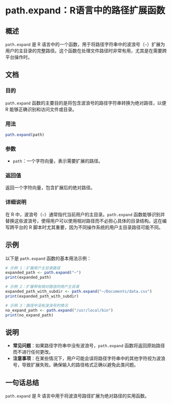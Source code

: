 <!--
Meta Description: # path.expand：R语言中的路径扩展函数 ## 概述 `path.expand` 是 R 语言中的一个函数，用于将路径字符串中的波浪号（`~`）扩展为用户的主目录的完整路径。这个函数在处理文件路径时非常有用，尤其是在需要跨平台操作时。 ## 文档 ### 目的 `path.expand` ...
Meta Keywords: path, expand, print, expanded_path, expanded_path_with_subdir
-->

# path.expand：R语言中的路径扩展函数

## 概述
`path.expand` 是 R 语言中的一个函数，用于将路径字符串中的波浪号（`~`）扩展为用户的主目录的完整路径。这个函数在处理文件路径时非常有用，尤其是在需要跨平台操作时。

## 文档
### 目的
`path.expand` 函数的主要目的是将包含波浪号的路径字符串转换为绝对路径，以便 R 能够正确识别和访问文件或目录。

### 用法
```R
path.expand(path)
```

### 参数
- `path`：一个字符向量，表示需要扩展的路径。

### 返回值
返回一个字符向量，包含扩展后的绝对路径。

### 详细说明
在 R 中，波浪号（`~`）通常指代当前用户的主目录。`path.expand` 函数能够识别并替换这些波浪号，使得用户可以使用相对路径而不必担心具体的目录结构。这在编写跨平台的 R 脚本时尤其重要，因为不同操作系统的用户主目录路径可能不同。

## 示例
以下是 `path.expand` 函数的基本用法示例：

```R
# 示例 1：扩展用户主目录路径
expanded_path <- path.expand("~")
print(expanded_path)

# 示例 2：扩展带有相对路径的用户主目录
expanded_path_with_subdir <- path.expand("~/Documents/data.csv")
print(expanded_path_with_subdir)

# 示例 3：路径中没有波浪号的情况
no_expand_path <- path.expand("/usr/local/bin")
print(no_expand_path)
```

## 说明
- **常见问题**：如果路径字符串中没有波浪号，`path.expand` 函数将返回原始路径而不进行任何更改。
- **注意事项**：在某些情况下，用户可能会误将路径字符串中的其他字符视为波浪号，导致扩展失败。确保输入的路径格式正确以避免此类问题。

## 一句话总结
`path.expand` 是 R 语言中用于将波浪号路径扩展为绝对路径的实用函数。